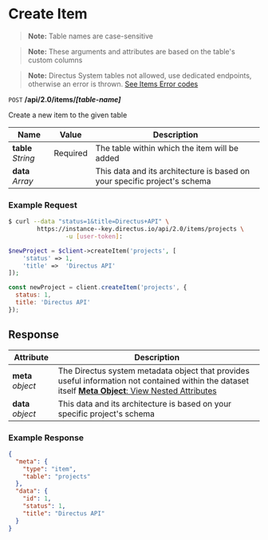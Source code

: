 # Create Item

> **Note:** Table names are case-sensitive

> **Note:** These arguments and attributes are based on the table's custom columns

> **Note:** Directus System tables not allowed, use dedicated endpoints, otherwise an error is thrown. [See Items Error codes](/errors/items.md)

<span class="request">`POST` **/api/2.0/items/_[table-name]_**</span>

<span class="description">Create a new item to the given table</span>

<span class="arguments">Name</span> | Value | Description
--------|-----|------------
**table** _String_ | <span class="required">Required</span> | The table within which the item will be added
<span class="custom">**data**</span> _Array_ | | <span class="custom">This data and its architecture is based on your specific project's schema</span>

### Example Request

```bash
$ curl --data "status=1&title=Directus+API" \
        https://instance--key.directus.io/api/2.0/items/projects \
                -u [user-token]:
```

```php
$newProject = $client->createItem('projects', [
    'status' => 1,
    'title' =>  'Directus API'
]);
```

```javascript
const newProject = client.createItem('projects', {
  status: 1,
  title: 'Directus API'
});
```

## Response

<span class="attributes">Attribute</span> | Description
-------|------------
**meta** _object_ | The Directus system metadata object that provides useful information not contained within the dataset itself [**Meta Object**: View Nested Attributes](/overview/objects-model.md#meta-object)
<span class="custom">**data**</span> _object_ | <span class="custom">This data and its architecture is based on your specific project's schema</span>

### Example Response

```json
{
  "meta": {
    "type": "item",
    "table": "projects"
  },
  "data": {
    "id": 1,
    "status": 1,
    "title": "Directus API"
  }
}
```

